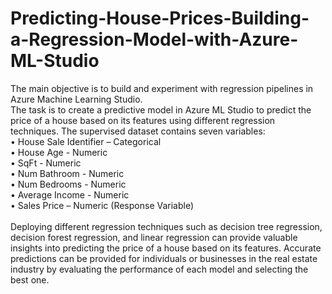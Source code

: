 # Predicting-House-Prices-Building-a-Regression-Model-with-Azure-ML-Studio

The main objective is to build and experiment with regression pipelines in Azure Machine Learning Studio. <br />
The task is to create a predictive model in Azure ML Studio to predict the price of a house based on its features using different regression techniques. The supervised dataset contains seven variables:  <br />
•	House Sale Identifier – Categorical  <br />
•	House Age - Numeric  <br />
•	SqFt - Numeric  <br />
•	Num Bathroom - Numeric  <br />
•	Num Bedrooms - Numeric  <br />
•	Average Income - Numeric  <br />
•	Sales Price – Numeric (Response Variable)  <br />
 <br />
Deploying different regression techniques such as decision tree regression, decision forest regression, and linear regression can provide valuable insights into predicting the price of a house based on its features. Accurate predictions can be provided for individuals or businesses in the real estate industry by evaluating the performance of each model and selecting the best one. 
